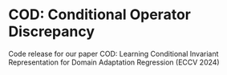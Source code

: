 # COD: Conditional Operator Discrepancy
Code release for our paper COD: Learning Conditional Invariant Representation for Domain Adaptation Regression (ECCV 2024)


